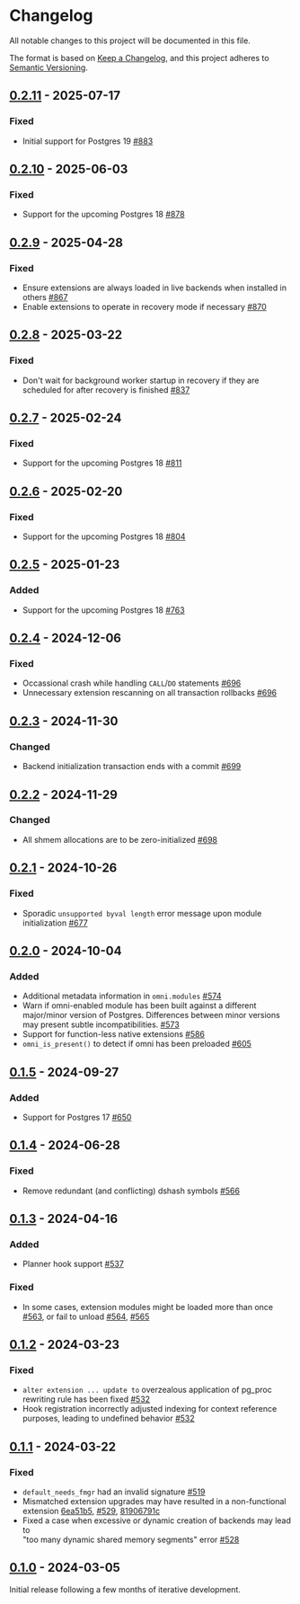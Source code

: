 # Changelog

All notable changes to this project will be documented in this file.

The format is based on [Keep a Changelog](https://keepachangelog.com/en/1.0.0/), and this project adheres
to [Semantic Versioning](https://semver.org/spec/v2.0.0.html).

## [0.2.11] - 2025-07-17

### Fixed

* Initial support for Postgres 19 [#883](https://github.com/omnigres/omnigres/pull/883)

## [0.2.10] - 2025-06-03

### Fixed

* Support for the upcoming Postgres 18 [#878](https://github.com/omnigres/omnigres/pull/878)

## [0.2.9] - 2025-04-28

### Fixed

* Ensure extensions are always loaded in live backends when installed in
  others [#867](https://github.com/omnigres/omnigres/pull/867)
* Enable extensions to operate in recovery mode if necessary [#870](https://github.com/omnigres/omnigres/pull/870)

## [0.2.8] - 2025-03-22

### Fixed

* Don't wait for background worker startup in recovery if they are scheduled for after recovery is finished [#837](https://github.com/omnigres/omnigres/pull/837)

## [0.2.7] - 2025-02-24

### Fixed

* Support for the upcoming Postgres 18 [#811](https://github.com/omnigres/omnigres/pull/811)

## [0.2.6] - 2025-02-20

### Fixed

* Support for the upcoming Postgres 18 [#804](https://github.com/omnigres/omnigres/pull/804)

## [0.2.5] - 2025-01-23

### Added

* Support for the upcoming Postgres 18 [#763](https://github.com/omnigres/omnigres/pull/763)

## [0.2.4] - 2024-12-06

### Fixed

* Occassional crash while handling `CALL`/`DO` statements [#696](https://github.com/omnigres/omnigres/pull/696)
* Unnecessary extension rescanning on all transaction rollbacks [#696](https://github.com/omnigres/omnigres/pull/696)

## [0.2.3] - 2024-11-30

### Changed

* Backend initialization transaction ends with a commit [#699](https://github.com/omnigres/omnigres/pull/699)

## [0.2.2] - 2024-11-29

### Changed

* All shmem allocations are to be zero-initialized [#698](https://github.com/omnigres/omnigres/pull/698)

## [0.2.1] - 2024-10-26

### Fixed

* Sporadic `unsupported byval length` error message upon module
  initialization [#677](https://github.com/omnigres/omnigres/pull/677)

## [0.2.0] - 2024-10-04

### Added

* Additional metadata information in `omni.modules`  [#574](https://github.com/omnigres/omnigres/pull/574)
* Warn if omni-enabled module has been built against a different major/minor version of Postgres.
  Differences between minor versions may present subtle
  incompatibilities. [#573](https://github.com/omnigres/omnigres/pull/573)
* Support for function-less native extensions [#586](https://github.com/omnigres/omnigres/pull/586)
* `omni_is_present()` to detect if omni has been preloaded [#605](https://github.com/omnigres/omnigres/pull/605)

## [0.1.5] - 2024-09-27

### Added

* Support for Postgres 17 [#650](https://github.com/omnigres/omnigres/pull/650)

## [0.1.4] - 2024-06-28

### Fixed

* Remove redundant (and conflicting) dshash symbols [#566](https://github.com/omnigres/omnigres/pull/566)

## [0.1.3] - 2024-04-16

### Added

* Planner hook support [#537](https://github.com/omnigres/omnigres/pull/537)

### Fixed

* In some cases, extension modules might be loaded more than once [#563](https://github.com/omnigres/omnigres/pull/563),
  or fail to unload [#564](https://github.com/omnigres/omnigres/pull/564),
  [#565](https://github.com/omnigres/omnigres/pull/565)

## [0.1.2] - 2024-03-23

### Fixed

* `alter extension ... update to` overzealous application of pg_proc rewriting rule has been
  fixed [#532](https://github.com/omnigres/omnigres/pull/532)
* Hook registration incorrectly adjusted indexing for context reference purposes, leading to undefined
  behavior [#532](https://github.com/omnigres/omnigres/pull/532)

## [0.1.1] - 2024-03-22

### Fixed

* `default_needs_fmgr` had an invalid signature [#519](https://github.com/omnigres/omnigres/pull/519)
* Mismatched extension upgrades may have resulted in a non-functional
  extension [6ea51b5](https://github.com/omnigres/omnigres/pull/522/commits/6ea51b5ef931d5a62af44234055223538ad3f721), [#529](https://github.com/omnigres/omnigres/pull/529),
  [81906791c](https://github.com/omnigres/omnigres/pull/522/commits/81906791cbae9eab07e2a3414720255b6bd2e4c2)
* Fixed a case when excessive or dynamic creation of backends may lead to  
  "too many dynamic shared memory segments" error [#528](https://github.com/omnigres/omnigres/pull/528)

## [0.1.0] - 2024-03-05

Initial release following a few months of iterative development.

[Unreleased]: https://github.com/omnigres/omnigres/commits/next/omni

[0.1.0]: [https://github.com/omnigres/omnigres/pull/511]

[0.1.1]: [https://github.com/omnigres/omnigres/pull/522]

[0.1.2]: [https://github.com/omnigres/omnigres/pull/531]

[0.1.3]: [https://github.com/omnigres/omnigres/pull/540]

[0.1.4]: [https://github.com/omnigres/omnigres/pull/566]

[0.1.5]: [https://github.com/omnigres/omnigres/pull/650]

[0.2.0]: [https://github.com/omnigres/omnigres/pull/572]

[0.2.1]: [https://github.com/omnigres/omnigres/pull/677]

[0.2.2]: [https://github.com/omnigres/omnigres/pull/698]

[0.2.3]: [https://github.com/omnigres/omnigres/pull/699]

[0.2.4]: [https://github.com/omnigres/omnigres/pull/696]

[0.2.5]: [https://github.com/omnigres/omnigres/pull/763]

[0.2.6]: [https://github.com/omnigres/omnigres/pull/803]

[0.2.7]: [https://github.com/omnigres/omnigres/pull/811]

[0.2.8]: [https://github.com/omnigres/omnigres/pull/837]

[0.2.9]: [https://github.com/omnigres/omnigres/pull/866]

[0.2.10]: [https://github.com/omnigres/omnigres/pull/878]

[0.2.11]: [https://github.com/omnigres/omnigres/pull/883]
